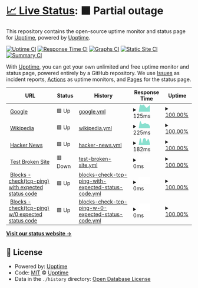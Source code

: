 # [📈 Live Status](https://upptime.github.io/upptime): <!--live status--> **🟧 Partial outage**

This repository contains the open-source uptime monitor and status page for [Upptime](https://upptime.js.org), powered by [Upptime](https://github.com/upptime/upptime).

[![Uptime CI](https://github.com/Rheannone/Upptime-Test-Repo/workflows/Uptime%20CI/badge.svg)](https://github.com/Rheannone/Upptime-Test-Repo/actions?query=workflow%3A%22Uptime+CI%22)
[![Response Time CI](https://github.com/Rheannone/Upptime-Test-Repo/workflows/Response%20Time%20CI/badge.svg)](https://github.com/Rheannone/Upptime-Test-Repo/actions?query=workflow%3A%22Response+Time+CI%22)
[![Graphs CI](https://github.com/Rheannone/Upptime-Test-Repo/workflows/Graphs%20CI/badge.svg)](https://github.com/Rheannone/Upptime-Test-Repo/actions?query=workflow%3A%22Graphs+CI%22)
[![Static Site CI](https://github.com/Rheannone/Upptime-Test-Repo/workflows/Static%20Site%20CI/badge.svg)](https://github.com/Rheannone/Upptime-Test-Repo/actions?query=workflow%3A%22Static+Site+CI%22)
[![Summary CI](https://github.com/Rheannone/Upptime-Test-Repo/workflows/Summary%20CI/badge.svg)](https://github.com/Rheannone/Upptime-Test-Repo/actions?query=workflow%3A%22Summary+CI%22)

With [Upptime](https://upptime.js.org), you can get your own unlimited and free uptime monitor and status page, powered entirely by a GitHub repository. We use [Issues](https://github.com/upptime/upptime/issues) as incident reports, [Actions](https://github.com/Rheannone/Upptime-Test-Repo/actions) as uptime monitors, and [Pages](https://upptime.github.io/upptime) for the status page.

<!--start: status pages-->
<!-- This summary is generated by Upptime (https://github.com/upptime/upptime) -->
<!-- Do not edit this manually, your changes will be overwritten -->
<!-- prettier-ignore -->
| URL | Status | History | Response Time | Uptime |
| --- | ------ | ------- | ------------- | ------ |
| <img alt="" src="https://favicons.githubusercontent.com/www.google.com" height="13"> [Google](https://www.google.com) | 🟩 Up | [google.yml](https://github.com/Rheannone/Upptime-Test-Repo/commits/HEAD/history/google.yml) | <details><summary><img alt="Response time graph" src="./graphs/google/response-time-week.png" height="20"> 125ms</summary><br><a href="https://Rheannone.github.io/Upptime-Test-Repo/history/google"><img alt="Response time 136" src="https://img.shields.io/endpoint?url=https%3A%2F%2Fraw.githubusercontent.com%2FRheannone%2FUpptime-Test-Repo%2FHEAD%2Fapi%2Fgoogle%2Fresponse-time.json"></a><br><a href="https://Rheannone.github.io/Upptime-Test-Repo/history/google"><img alt="24-hour response time 154" src="https://img.shields.io/endpoint?url=https%3A%2F%2Fraw.githubusercontent.com%2FRheannone%2FUpptime-Test-Repo%2FHEAD%2Fapi%2Fgoogle%2Fresponse-time-day.json"></a><br><a href="https://Rheannone.github.io/Upptime-Test-Repo/history/google"><img alt="7-day response time 125" src="https://img.shields.io/endpoint?url=https%3A%2F%2Fraw.githubusercontent.com%2FRheannone%2FUpptime-Test-Repo%2FHEAD%2Fapi%2Fgoogle%2Fresponse-time-week.json"></a><br><a href="https://Rheannone.github.io/Upptime-Test-Repo/history/google"><img alt="30-day response time 147" src="https://img.shields.io/endpoint?url=https%3A%2F%2Fraw.githubusercontent.com%2FRheannone%2FUpptime-Test-Repo%2FHEAD%2Fapi%2Fgoogle%2Fresponse-time-month.json"></a><br><a href="https://Rheannone.github.io/Upptime-Test-Repo/history/google"><img alt="1-year response time 136" src="https://img.shields.io/endpoint?url=https%3A%2F%2Fraw.githubusercontent.com%2FRheannone%2FUpptime-Test-Repo%2FHEAD%2Fapi%2Fgoogle%2Fresponse-time-year.json"></a></details> | <details><summary><a href="https://Rheannone.github.io/Upptime-Test-Repo/history/google">100.00%</a></summary><a href="https://Rheannone.github.io/Upptime-Test-Repo/history/google"><img alt="All-time uptime 100.00%" src="https://img.shields.io/endpoint?url=https%3A%2F%2Fraw.githubusercontent.com%2FRheannone%2FUpptime-Test-Repo%2FHEAD%2Fapi%2Fgoogle%2Fuptime.json"></a><br><a href="https://Rheannone.github.io/Upptime-Test-Repo/history/google"><img alt="24-hour uptime 100.00%" src="https://img.shields.io/endpoint?url=https%3A%2F%2Fraw.githubusercontent.com%2FRheannone%2FUpptime-Test-Repo%2FHEAD%2Fapi%2Fgoogle%2Fuptime-day.json"></a><br><a href="https://Rheannone.github.io/Upptime-Test-Repo/history/google"><img alt="7-day uptime 100.00%" src="https://img.shields.io/endpoint?url=https%3A%2F%2Fraw.githubusercontent.com%2FRheannone%2FUpptime-Test-Repo%2FHEAD%2Fapi%2Fgoogle%2Fuptime-week.json"></a><br><a href="https://Rheannone.github.io/Upptime-Test-Repo/history/google"><img alt="30-day uptime 100.00%" src="https://img.shields.io/endpoint?url=https%3A%2F%2Fraw.githubusercontent.com%2FRheannone%2FUpptime-Test-Repo%2FHEAD%2Fapi%2Fgoogle%2Fuptime-month.json"></a><br><a href="https://Rheannone.github.io/Upptime-Test-Repo/history/google"><img alt="1-year uptime 100.00%" src="https://img.shields.io/endpoint?url=https%3A%2F%2Fraw.githubusercontent.com%2FRheannone%2FUpptime-Test-Repo%2FHEAD%2Fapi%2Fgoogle%2Fuptime-year.json"></a></details>
| <img alt="" src="https://favicons.githubusercontent.com/en.wikipedia.org" height="13"> [Wikipedia](https://en.wikipedia.org) | 🟩 Up | [wikipedia.yml](https://github.com/Rheannone/Upptime-Test-Repo/commits/HEAD/history/wikipedia.yml) | <details><summary><img alt="Response time graph" src="./graphs/wikipedia/response-time-week.png" height="20"> 225ms</summary><br><a href="https://Rheannone.github.io/Upptime-Test-Repo/history/wikipedia"><img alt="Response time 246" src="https://img.shields.io/endpoint?url=https%3A%2F%2Fraw.githubusercontent.com%2FRheannone%2FUpptime-Test-Repo%2FHEAD%2Fapi%2Fwikipedia%2Fresponse-time.json"></a><br><a href="https://Rheannone.github.io/Upptime-Test-Repo/history/wikipedia"><img alt="24-hour response time 119" src="https://img.shields.io/endpoint?url=https%3A%2F%2Fraw.githubusercontent.com%2FRheannone%2FUpptime-Test-Repo%2FHEAD%2Fapi%2Fwikipedia%2Fresponse-time-day.json"></a><br><a href="https://Rheannone.github.io/Upptime-Test-Repo/history/wikipedia"><img alt="7-day response time 225" src="https://img.shields.io/endpoint?url=https%3A%2F%2Fraw.githubusercontent.com%2FRheannone%2FUpptime-Test-Repo%2FHEAD%2Fapi%2Fwikipedia%2Fresponse-time-week.json"></a><br><a href="https://Rheannone.github.io/Upptime-Test-Repo/history/wikipedia"><img alt="30-day response time 259" src="https://img.shields.io/endpoint?url=https%3A%2F%2Fraw.githubusercontent.com%2FRheannone%2FUpptime-Test-Repo%2FHEAD%2Fapi%2Fwikipedia%2Fresponse-time-month.json"></a><br><a href="https://Rheannone.github.io/Upptime-Test-Repo/history/wikipedia"><img alt="1-year response time 246" src="https://img.shields.io/endpoint?url=https%3A%2F%2Fraw.githubusercontent.com%2FRheannone%2FUpptime-Test-Repo%2FHEAD%2Fapi%2Fwikipedia%2Fresponse-time-year.json"></a></details> | <details><summary><a href="https://Rheannone.github.io/Upptime-Test-Repo/history/wikipedia">100.00%</a></summary><a href="https://Rheannone.github.io/Upptime-Test-Repo/history/wikipedia"><img alt="All-time uptime 100.00%" src="https://img.shields.io/endpoint?url=https%3A%2F%2Fraw.githubusercontent.com%2FRheannone%2FUpptime-Test-Repo%2FHEAD%2Fapi%2Fwikipedia%2Fuptime.json"></a><br><a href="https://Rheannone.github.io/Upptime-Test-Repo/history/wikipedia"><img alt="24-hour uptime 100.00%" src="https://img.shields.io/endpoint?url=https%3A%2F%2Fraw.githubusercontent.com%2FRheannone%2FUpptime-Test-Repo%2FHEAD%2Fapi%2Fwikipedia%2Fuptime-day.json"></a><br><a href="https://Rheannone.github.io/Upptime-Test-Repo/history/wikipedia"><img alt="7-day uptime 100.00%" src="https://img.shields.io/endpoint?url=https%3A%2F%2Fraw.githubusercontent.com%2FRheannone%2FUpptime-Test-Repo%2FHEAD%2Fapi%2Fwikipedia%2Fuptime-week.json"></a><br><a href="https://Rheannone.github.io/Upptime-Test-Repo/history/wikipedia"><img alt="30-day uptime 100.00%" src="https://img.shields.io/endpoint?url=https%3A%2F%2Fraw.githubusercontent.com%2FRheannone%2FUpptime-Test-Repo%2FHEAD%2Fapi%2Fwikipedia%2Fuptime-month.json"></a><br><a href="https://Rheannone.github.io/Upptime-Test-Repo/history/wikipedia"><img alt="1-year uptime 100.00%" src="https://img.shields.io/endpoint?url=https%3A%2F%2Fraw.githubusercontent.com%2FRheannone%2FUpptime-Test-Repo%2FHEAD%2Fapi%2Fwikipedia%2Fuptime-year.json"></a></details>
| <img alt="" src="https://favicons.githubusercontent.com/news.ycombinator.com" height="13"> [Hacker News](https://news.ycombinator.com) | 🟩 Up | [hacker-news.yml](https://github.com/Rheannone/Upptime-Test-Repo/commits/HEAD/history/hacker-news.yml) | <details><summary><img alt="Response time graph" src="./graphs/hacker-news/response-time-week.png" height="20"> 182ms</summary><br><a href="https://Rheannone.github.io/Upptime-Test-Repo/history/hacker-news"><img alt="Response time 233" src="https://img.shields.io/endpoint?url=https%3A%2F%2Fraw.githubusercontent.com%2FRheannone%2FUpptime-Test-Repo%2FHEAD%2Fapi%2Fhacker-news%2Fresponse-time.json"></a><br><a href="https://Rheannone.github.io/Upptime-Test-Repo/history/hacker-news"><img alt="24-hour response time 78" src="https://img.shields.io/endpoint?url=https%3A%2F%2Fraw.githubusercontent.com%2FRheannone%2FUpptime-Test-Repo%2FHEAD%2Fapi%2Fhacker-news%2Fresponse-time-day.json"></a><br><a href="https://Rheannone.github.io/Upptime-Test-Repo/history/hacker-news"><img alt="7-day response time 182" src="https://img.shields.io/endpoint?url=https%3A%2F%2Fraw.githubusercontent.com%2FRheannone%2FUpptime-Test-Repo%2FHEAD%2Fapi%2Fhacker-news%2Fresponse-time-week.json"></a><br><a href="https://Rheannone.github.io/Upptime-Test-Repo/history/hacker-news"><img alt="30-day response time 205" src="https://img.shields.io/endpoint?url=https%3A%2F%2Fraw.githubusercontent.com%2FRheannone%2FUpptime-Test-Repo%2FHEAD%2Fapi%2Fhacker-news%2Fresponse-time-month.json"></a><br><a href="https://Rheannone.github.io/Upptime-Test-Repo/history/hacker-news"><img alt="1-year response time 233" src="https://img.shields.io/endpoint?url=https%3A%2F%2Fraw.githubusercontent.com%2FRheannone%2FUpptime-Test-Repo%2FHEAD%2Fapi%2Fhacker-news%2Fresponse-time-year.json"></a></details> | <details><summary><a href="https://Rheannone.github.io/Upptime-Test-Repo/history/hacker-news">100.00%</a></summary><a href="https://Rheannone.github.io/Upptime-Test-Repo/history/hacker-news"><img alt="All-time uptime 99.99%" src="https://img.shields.io/endpoint?url=https%3A%2F%2Fraw.githubusercontent.com%2FRheannone%2FUpptime-Test-Repo%2FHEAD%2Fapi%2Fhacker-news%2Fuptime.json"></a><br><a href="https://Rheannone.github.io/Upptime-Test-Repo/history/hacker-news"><img alt="24-hour uptime 100.00%" src="https://img.shields.io/endpoint?url=https%3A%2F%2Fraw.githubusercontent.com%2FRheannone%2FUpptime-Test-Repo%2FHEAD%2Fapi%2Fhacker-news%2Fuptime-day.json"></a><br><a href="https://Rheannone.github.io/Upptime-Test-Repo/history/hacker-news"><img alt="7-day uptime 100.00%" src="https://img.shields.io/endpoint?url=https%3A%2F%2Fraw.githubusercontent.com%2FRheannone%2FUpptime-Test-Repo%2FHEAD%2Fapi%2Fhacker-news%2Fuptime-week.json"></a><br><a href="https://Rheannone.github.io/Upptime-Test-Repo/history/hacker-news"><img alt="30-day uptime 100.00%" src="https://img.shields.io/endpoint?url=https%3A%2F%2Fraw.githubusercontent.com%2FRheannone%2FUpptime-Test-Repo%2FHEAD%2Fapi%2Fhacker-news%2Fuptime-month.json"></a><br><a href="https://Rheannone.github.io/Upptime-Test-Repo/history/hacker-news"><img alt="1-year uptime 99.99%" src="https://img.shields.io/endpoint?url=https%3A%2F%2Fraw.githubusercontent.com%2FRheannone%2FUpptime-Test-Repo%2FHEAD%2Fapi%2Fhacker-news%2Fuptime-year.json"></a></details>
| <img alt="" src="https://favicons.githubusercontent.com/thissitedoesnotexist.koj.co" height="13"> [Test Broken Site](https://thissitedoesnotexist.koj.co) | 🟥 Down | [test-broken-site.yml](https://github.com/Rheannone/Upptime-Test-Repo/commits/HEAD/history/test-broken-site.yml) | <details><summary><img alt="Response time graph" src="./graphs/test-broken-site/response-time-week.png" height="20"> 0ms</summary><br><a href="https://Rheannone.github.io/Upptime-Test-Repo/history/test-broken-site"><img alt="Response time 0" src="https://img.shields.io/endpoint?url=https%3A%2F%2Fraw.githubusercontent.com%2FRheannone%2FUpptime-Test-Repo%2FHEAD%2Fapi%2Ftest-broken-site%2Fresponse-time.json"></a><br><a href="https://Rheannone.github.io/Upptime-Test-Repo/history/test-broken-site"><img alt="24-hour response time 0" src="https://img.shields.io/endpoint?url=https%3A%2F%2Fraw.githubusercontent.com%2FRheannone%2FUpptime-Test-Repo%2FHEAD%2Fapi%2Ftest-broken-site%2Fresponse-time-day.json"></a><br><a href="https://Rheannone.github.io/Upptime-Test-Repo/history/test-broken-site"><img alt="7-day response time 0" src="https://img.shields.io/endpoint?url=https%3A%2F%2Fraw.githubusercontent.com%2FRheannone%2FUpptime-Test-Repo%2FHEAD%2Fapi%2Ftest-broken-site%2Fresponse-time-week.json"></a><br><a href="https://Rheannone.github.io/Upptime-Test-Repo/history/test-broken-site"><img alt="30-day response time 0" src="https://img.shields.io/endpoint?url=https%3A%2F%2Fraw.githubusercontent.com%2FRheannone%2FUpptime-Test-Repo%2FHEAD%2Fapi%2Ftest-broken-site%2Fresponse-time-month.json"></a><br><a href="https://Rheannone.github.io/Upptime-Test-Repo/history/test-broken-site"><img alt="1-year response time 0" src="https://img.shields.io/endpoint?url=https%3A%2F%2Fraw.githubusercontent.com%2FRheannone%2FUpptime-Test-Repo%2FHEAD%2Fapi%2Ftest-broken-site%2Fresponse-time-year.json"></a></details> | <details><summary><a href="https://Rheannone.github.io/Upptime-Test-Repo/history/test-broken-site">100.00%</a></summary><a href="https://Rheannone.github.io/Upptime-Test-Repo/history/test-broken-site"><img alt="All-time uptime 100.00%" src="https://img.shields.io/endpoint?url=https%3A%2F%2Fraw.githubusercontent.com%2FRheannone%2FUpptime-Test-Repo%2FHEAD%2Fapi%2Ftest-broken-site%2Fuptime.json"></a><br><a href="https://Rheannone.github.io/Upptime-Test-Repo/history/test-broken-site"><img alt="24-hour uptime 100.00%" src="https://img.shields.io/endpoint?url=https%3A%2F%2Fraw.githubusercontent.com%2FRheannone%2FUpptime-Test-Repo%2FHEAD%2Fapi%2Ftest-broken-site%2Fuptime-day.json"></a><br><a href="https://Rheannone.github.io/Upptime-Test-Repo/history/test-broken-site"><img alt="7-day uptime 100.00%" src="https://img.shields.io/endpoint?url=https%3A%2F%2Fraw.githubusercontent.com%2FRheannone%2FUpptime-Test-Repo%2FHEAD%2Fapi%2Ftest-broken-site%2Fuptime-week.json"></a><br><a href="https://Rheannone.github.io/Upptime-Test-Repo/history/test-broken-site"><img alt="30-day uptime 100.00%" src="https://img.shields.io/endpoint?url=https%3A%2F%2Fraw.githubusercontent.com%2FRheannone%2FUpptime-Test-Repo%2FHEAD%2Fapi%2Ftest-broken-site%2Fuptime-month.json"></a><br><a href="https://Rheannone.github.io/Upptime-Test-Repo/history/test-broken-site"><img alt="1-year uptime 100.00%" src="https://img.shields.io/endpoint?url=https%3A%2F%2Fraw.githubusercontent.com%2FRheannone%2FUpptime-Test-Repo%2FHEAD%2Fapi%2Ftest-broken-site%2Fuptime-year.json"></a></details>
| <img alt="" src="https://favicons.githubusercontent.com/explorer.icon.geometry-dev.net" height="13"> [Blocks - check(tcp-ping) with expected status code](wss://explorer.icon.geometry-dev.net/ws/v1/blocks) | 🟩 Up | [blocks-check-tcp-ping-with-expected-status-code.yml](https://github.com/Rheannone/Upptime-Test-Repo/commits/HEAD/history/blocks-check-tcp-ping-with-expected-status-code.yml) | <details><summary><img alt="Response time graph" src="./graphs/blocks-check-tcp-ping-with-expected-status-code/response-time-week.png" height="20"> 0ms</summary><br><a href="https://Rheannone.github.io/Upptime-Test-Repo/history/blocks-check-tcp-ping-with-expected-status-code"><img alt="Response time 0" src="https://img.shields.io/endpoint?url=https%3A%2F%2Fraw.githubusercontent.com%2FRheannone%2FUpptime-Test-Repo%2FHEAD%2Fapi%2Fblocks-check-tcp-ping-with-expected-status-code%2Fresponse-time.json"></a><br><a href="https://Rheannone.github.io/Upptime-Test-Repo/history/blocks-check-tcp-ping-with-expected-status-code"><img alt="24-hour response time 0" src="https://img.shields.io/endpoint?url=https%3A%2F%2Fraw.githubusercontent.com%2FRheannone%2FUpptime-Test-Repo%2FHEAD%2Fapi%2Fblocks-check-tcp-ping-with-expected-status-code%2Fresponse-time-day.json"></a><br><a href="https://Rheannone.github.io/Upptime-Test-Repo/history/blocks-check-tcp-ping-with-expected-status-code"><img alt="7-day response time 0" src="https://img.shields.io/endpoint?url=https%3A%2F%2Fraw.githubusercontent.com%2FRheannone%2FUpptime-Test-Repo%2FHEAD%2Fapi%2Fblocks-check-tcp-ping-with-expected-status-code%2Fresponse-time-week.json"></a><br><a href="https://Rheannone.github.io/Upptime-Test-Repo/history/blocks-check-tcp-ping-with-expected-status-code"><img alt="30-day response time 0" src="https://img.shields.io/endpoint?url=https%3A%2F%2Fraw.githubusercontent.com%2FRheannone%2FUpptime-Test-Repo%2FHEAD%2Fapi%2Fblocks-check-tcp-ping-with-expected-status-code%2Fresponse-time-month.json"></a><br><a href="https://Rheannone.github.io/Upptime-Test-Repo/history/blocks-check-tcp-ping-with-expected-status-code"><img alt="1-year response time 0" src="https://img.shields.io/endpoint?url=https%3A%2F%2Fraw.githubusercontent.com%2FRheannone%2FUpptime-Test-Repo%2FHEAD%2Fapi%2Fblocks-check-tcp-ping-with-expected-status-code%2Fresponse-time-year.json"></a></details> | <details><summary><a href="https://Rheannone.github.io/Upptime-Test-Repo/history/blocks-check-tcp-ping-with-expected-status-code">100.00%</a></summary><a href="https://Rheannone.github.io/Upptime-Test-Repo/history/blocks-check-tcp-ping-with-expected-status-code"><img alt="All-time uptime 100.00%" src="https://img.shields.io/endpoint?url=https%3A%2F%2Fraw.githubusercontent.com%2FRheannone%2FUpptime-Test-Repo%2FHEAD%2Fapi%2Fblocks-check-tcp-ping-with-expected-status-code%2Fuptime.json"></a><br><a href="https://Rheannone.github.io/Upptime-Test-Repo/history/blocks-check-tcp-ping-with-expected-status-code"><img alt="24-hour uptime 100.00%" src="https://img.shields.io/endpoint?url=https%3A%2F%2Fraw.githubusercontent.com%2FRheannone%2FUpptime-Test-Repo%2FHEAD%2Fapi%2Fblocks-check-tcp-ping-with-expected-status-code%2Fuptime-day.json"></a><br><a href="https://Rheannone.github.io/Upptime-Test-Repo/history/blocks-check-tcp-ping-with-expected-status-code"><img alt="7-day uptime 100.00%" src="https://img.shields.io/endpoint?url=https%3A%2F%2Fraw.githubusercontent.com%2FRheannone%2FUpptime-Test-Repo%2FHEAD%2Fapi%2Fblocks-check-tcp-ping-with-expected-status-code%2Fuptime-week.json"></a><br><a href="https://Rheannone.github.io/Upptime-Test-Repo/history/blocks-check-tcp-ping-with-expected-status-code"><img alt="30-day uptime 100.00%" src="https://img.shields.io/endpoint?url=https%3A%2F%2Fraw.githubusercontent.com%2FRheannone%2FUpptime-Test-Repo%2FHEAD%2Fapi%2Fblocks-check-tcp-ping-with-expected-status-code%2Fuptime-month.json"></a><br><a href="https://Rheannone.github.io/Upptime-Test-Repo/history/blocks-check-tcp-ping-with-expected-status-code"><img alt="1-year uptime 100.00%" src="https://img.shields.io/endpoint?url=https%3A%2F%2Fraw.githubusercontent.com%2FRheannone%2FUpptime-Test-Repo%2FHEAD%2Fapi%2Fblocks-check-tcp-ping-with-expected-status-code%2Fuptime-year.json"></a></details>
| <img alt="" src="https://favicons.githubusercontent.com/explorer.icon.geometry-dev.net" height="13"> [Blocks - check(tcp-ping) w/0 expected status code](wss://explorer.icon.geometry-dev.net/ws/v1/blocks) | 🟩 Up | [blocks-check-tcp-ping-w-0-expected-status-code.yml](https://github.com/Rheannone/Upptime-Test-Repo/commits/HEAD/history/blocks-check-tcp-ping-w-0-expected-status-code.yml) | <details><summary><img alt="Response time graph" src="./graphs/blocks-check-tcp-ping-w-0-expected-status-code/response-time-week.png" height="20"> 0ms</summary><br><a href="https://Rheannone.github.io/Upptime-Test-Repo/history/blocks-check-tcp-ping-w-0-expected-status-code"><img alt="Response time 0" src="https://img.shields.io/endpoint?url=https%3A%2F%2Fraw.githubusercontent.com%2FRheannone%2FUpptime-Test-Repo%2FHEAD%2Fapi%2Fblocks-check-tcp-ping-w-0-expected-status-code%2Fresponse-time.json"></a><br><a href="https://Rheannone.github.io/Upptime-Test-Repo/history/blocks-check-tcp-ping-w-0-expected-status-code"><img alt="24-hour response time 0" src="https://img.shields.io/endpoint?url=https%3A%2F%2Fraw.githubusercontent.com%2FRheannone%2FUpptime-Test-Repo%2FHEAD%2Fapi%2Fblocks-check-tcp-ping-w-0-expected-status-code%2Fresponse-time-day.json"></a><br><a href="https://Rheannone.github.io/Upptime-Test-Repo/history/blocks-check-tcp-ping-w-0-expected-status-code"><img alt="7-day response time 0" src="https://img.shields.io/endpoint?url=https%3A%2F%2Fraw.githubusercontent.com%2FRheannone%2FUpptime-Test-Repo%2FHEAD%2Fapi%2Fblocks-check-tcp-ping-w-0-expected-status-code%2Fresponse-time-week.json"></a><br><a href="https://Rheannone.github.io/Upptime-Test-Repo/history/blocks-check-tcp-ping-w-0-expected-status-code"><img alt="30-day response time 0" src="https://img.shields.io/endpoint?url=https%3A%2F%2Fraw.githubusercontent.com%2FRheannone%2FUpptime-Test-Repo%2FHEAD%2Fapi%2Fblocks-check-tcp-ping-w-0-expected-status-code%2Fresponse-time-month.json"></a><br><a href="https://Rheannone.github.io/Upptime-Test-Repo/history/blocks-check-tcp-ping-w-0-expected-status-code"><img alt="1-year response time 0" src="https://img.shields.io/endpoint?url=https%3A%2F%2Fraw.githubusercontent.com%2FRheannone%2FUpptime-Test-Repo%2FHEAD%2Fapi%2Fblocks-check-tcp-ping-w-0-expected-status-code%2Fresponse-time-year.json"></a></details> | <details><summary><a href="https://Rheannone.github.io/Upptime-Test-Repo/history/blocks-check-tcp-ping-w-0-expected-status-code">100.00%</a></summary><a href="https://Rheannone.github.io/Upptime-Test-Repo/history/blocks-check-tcp-ping-w-0-expected-status-code"><img alt="All-time uptime 100.00%" src="https://img.shields.io/endpoint?url=https%3A%2F%2Fraw.githubusercontent.com%2FRheannone%2FUpptime-Test-Repo%2FHEAD%2Fapi%2Fblocks-check-tcp-ping-w-0-expected-status-code%2Fuptime.json"></a><br><a href="https://Rheannone.github.io/Upptime-Test-Repo/history/blocks-check-tcp-ping-w-0-expected-status-code"><img alt="24-hour uptime 100.00%" src="https://img.shields.io/endpoint?url=https%3A%2F%2Fraw.githubusercontent.com%2FRheannone%2FUpptime-Test-Repo%2FHEAD%2Fapi%2Fblocks-check-tcp-ping-w-0-expected-status-code%2Fuptime-day.json"></a><br><a href="https://Rheannone.github.io/Upptime-Test-Repo/history/blocks-check-tcp-ping-w-0-expected-status-code"><img alt="7-day uptime 100.00%" src="https://img.shields.io/endpoint?url=https%3A%2F%2Fraw.githubusercontent.com%2FRheannone%2FUpptime-Test-Repo%2FHEAD%2Fapi%2Fblocks-check-tcp-ping-w-0-expected-status-code%2Fuptime-week.json"></a><br><a href="https://Rheannone.github.io/Upptime-Test-Repo/history/blocks-check-tcp-ping-w-0-expected-status-code"><img alt="30-day uptime 100.00%" src="https://img.shields.io/endpoint?url=https%3A%2F%2Fraw.githubusercontent.com%2FRheannone%2FUpptime-Test-Repo%2FHEAD%2Fapi%2Fblocks-check-tcp-ping-w-0-expected-status-code%2Fuptime-month.json"></a><br><a href="https://Rheannone.github.io/Upptime-Test-Repo/history/blocks-check-tcp-ping-w-0-expected-status-code"><img alt="1-year uptime 100.00%" src="https://img.shields.io/endpoint?url=https%3A%2F%2Fraw.githubusercontent.com%2FRheannone%2FUpptime-Test-Repo%2FHEAD%2Fapi%2Fblocks-check-tcp-ping-w-0-expected-status-code%2Fuptime-year.json"></a></details>

<!--end: status pages-->

[**Visit our status website →**](https://upptime.github.io/upptime)

## 📄 License

- Powered by: [Upptime](https://github.com/upptime/upptime)
- Code: [MIT](./LICENSE) © [Upptime](https://upptime.js.org)
- Data in the `./history` directory: [Open Database License](https://opendatacommons.org/licenses/odbl/1-0/)
